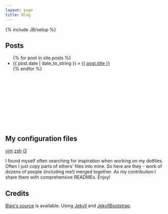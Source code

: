 ```yaml
---
layout: page
title: Blag
---
```

{% include JB/setup %}

## Posts

<ul class="posts">
  {% for post in site.posts %}
    <li><span>{{ post.date | date_to_string }}</span> &raquo; <a href="{{ BASE_PATH }}{{ post.url }}">{{ post.title }}</a></li>
  {% endfor %}
</ul>

<br/>
<br/>
<br/>
<br/>
<br/>
<br/>
<br/>
<br/>
<br/>


## My configuration files
[vim](https://github.com/ivyl/vim-config)
[zsh](https://github.com/ivyl/zsh-config)
[i3](https://github.com/ivyl/i3-config)

I found myself often searching for inspiration when working on my dotfiles.
Often I just copy parts of others' files into mine. So here are they - work of
dozens of people (including me!) merged together. As my contribution I share
them with comprehensive READMEs. Enjoy!

## Credits
[Blag's source](https://github.com/ivyl/ivyl.github.com) is available.
Using [Jekyll](https://github.com/mojombo/jekyll) and [JekyllBootstrap](http://jekyllbootstrap.com/).
